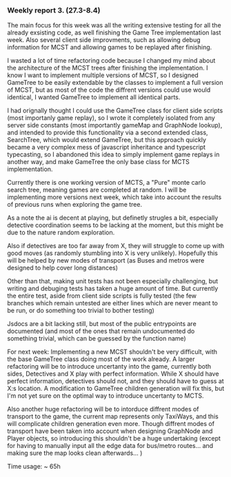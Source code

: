 ### Weekly report 3. (27.3-8.4)

The main focus for this week was all the writing extensive testing for all the already exsisting code, as well finishing the Game Tree implementation last week. Also several client side improvments, such as allowing debug information for MCST and allowing games to be replayed after finishing.

I wasted a lot of time refactoring code because I changed my mind about the architecture of the MCST trees after finishing the implementation. I know I want to implement multiple versions of MCST, so I designed GameTree to be easily extendable by the classes to implement a full version of MCST, but as most of the code the diffrent versions could use would identical, I wanted GameTree to implement all identical parts.

I had orignally thought I could use the GameTree class for client side scripts (most importanly game replay), so I wrote it completely isolated from any server side constants (most importantly gameMap and GraphNode lookup), and intended to provide this functionality via a second extended class, SearchTree, which would extend GameTree, but this approach quickly became a very complex mess of javascript inheritance and typescript typecasting, so I abandoned this idea to simply implement game replays in another way, and make GameTree the only base class for MCTS implementation.

Currently there is one working version of MCTS, a "Pure" monte carlo search tree, meaning games are completed at random. I will be implementing more versions next week, which take into account the results of previous runs when exploring the game tree.

As a note the ai is decent at playing, but definetly strugles a bit, especially detective coordination seems to be lacking at the moment, but this might be due to the nature random exploration.

Also if detectives are too far away from X, they will struggle to come up with good moves (as randomly stumbling into X is very unlikely). Hopefully this will be helped by new modes of transport (as Buses and metros were designed to help cover long distances)

Other than that, making unit tests has not been especially challenging, but writing and debuging tests has taken a huge amount of time. But currently the entire test, aside from client side scripts is fully tested (the few branches which remain untested are either lines which are never meant to be run, or do something too trivial to bother testing)

Jsdocs are a bit lacking still, but most of the public entrypoints are documented (and most of the ones that remain undocumented do something trivial, which can be guessed by the function name)

For next week: Implementing a new MCST shouldn't be very difficult, with the base GameTree class doing most of the work already. A larger refactoring will be to introduce uncertanty into the game, currently both sides, Detectives and X play with perfect information. While X should have perfect information, detectives should not, and they should have to guess at X:s location. A modification to GameTree children generation will fix this, but I'm not yet sure on the optimal way to introduce uncertanty to MCTS.

Also another huge refactoring will be to intorduce diffrent modes of transport to the game, the current map represents only TaxiWays, and this will complicate children generation even more. Though diffrent modes of transport have been taken into account when designing GraphNode and Player objects, so introducing this shouldn't be a huge undertaking (except for having to manually input all the edge data for bus/metro routes... and making sure the map looks clean afterwards... )

Time usage: ~ 65h
